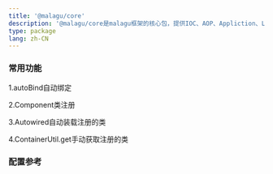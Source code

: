 ```yaml
---
title: '@malagu/core'
description: '@malagu/core是malagu框架的核心包，提供IOC、AOP、Appliction、Logger、Error等抽象定义和实现以及相关工具方法。'
type: package
lang: zh-CN
---
```


### 常用功能

1.autoBind自动绑定

2.Component类注册

3.Autowired自动装载注册的类

4.ContainerUtil.get手动获取注册的类


### 配置参考
